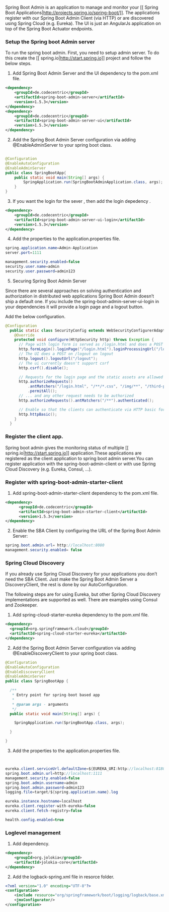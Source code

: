 Spring Boot Admin is an application to manage and monitor your [[ Spring Boot Applications|http://projects.spring.io/spring-boot/]]. The applications register with our Spring Boot Admin Client (via HTTP) or are discovered using Spring Cloud (e.g. Eureka). The UI is just an AngularJs application on top of the Spring Boot Actuator endpoints.  


 ### Setup the Spring boot Admin server
  To run the spring boot admin. First, you need to setup admin server. To do this create the [[ spring.io|http://start.spring.io]] project and follow the below steps.  

1. Add Spring Boot Admin Server and the UI dependency to the pom.xml file. 
````Xml
<dependency>
    <groupId>de.codecentric</groupId>
    <artifactId>spring-boot-admin-server</artifactId>
    <version>1.5.3</version>
</dependency>
<dependency>
    <groupId>de.codecentric</groupId>
    <artifactId>spring-boot-admin-server-ui</artifactId>
    <version>1.5.3</version>
</dependency>
````
  

2. Add the Spring Boot Admin Server configuration via adding @EnableAdminServer to your spring boot class.

````java

@Configuration
@EnableAutoConfiguration
@EnableAdminServer
public class SpringBootApp{
    public static void main(String[] args) {
        SpringApplication.run(SpringBootAdminApplication.class, args);
    }
}
```` 
3. If you want the login for the sever , then add the login depedency . 

````Xml
<dependency>
    <groupId>de.codecentric</groupId>
    <artifactId>spring-boot-admin-server-ui-login</artifactId>
    <version>1.5.3</version>
</dependency>

````

4. Add the properties to the application.properties file. 
 
````java
spring.application.name=Admin-Application
server.port=1111

management.security.enabled=false
security.user.name=admin
security.user.password=admin123
````

5. Securing Spring Boot Admin Server

Since there are several approaches on solving authentication and authorization in distributed web applications Spring Boot Admin doesn’t ship a default one. If you include the spring-boot-admin-server-ui-login in your dependencies it will provide a login page and a logout button.

Add the below configuration. 

````Java
@Configuration
  public static class SecurityConfig extends WebSecurityConfigurerAdapter {
    @Override
    protected void configure(HttpSecurity http) throws Exception {
      // Page with login form is served as /login.html and does a POST on /login
      http.formLogin().loginPage("/login.html").loginProcessingUrl("/login").permitAll();
      // The UI does a POST on /logout on logout
      http.logout().logoutUrl("/logout");
      // The ui currently doesn't support csrf
      http.csrf().disable();

      // Requests for the login page and the static assets are allowed
      http.authorizeRequests()
          .antMatchers("/login.html", "/**/*.css", "/img/**", "/third-party/**")
          .permitAll();
      // ... and any other request needs to be authorized
      http.authorizeRequests().antMatchers("/**").authenticated();

      // Enable so that the clients can authenticate via HTTP basic for registering
      http.httpBasic();
    }
  }
````

### Register the client app.

Spring boot admin gives the monitoring status of multiple [[ spring.io|http://start.spring.io]] application.These applications are registered as the client application to spring boot admin server.You can register application with the spring-boot-admin-client or with use Spring Cloud Discovery (e.g. Eureka, Consul, …​).    

### Register with spring-boot-admin-starter-client  

1. Add spring-boot-admin-starter-client dependency to the pom.xml file. 

````XML
<dependency>
      <groupId>de.codecentric</groupId>
      <artifactId>spring-boot-admin-starter-client</artifactId>
      <version>1.5.3</version>
</dependency>

````
2. Enable the SBA Client by configuring the URL of the Spring Boot Admin Server:

````java
spring.boot.admin.url= http://localhost:8080  
management.security.enabled= false 
````

### Spring Cloud Discovery

If you already use Spring Cloud Discovery for your applications you don’t need the SBA Client. Just make the Spring Boot Admin Server a DiscoveryClient, the rest is done by our AutoConfiguration.

The following steps are for using Eureka, but other Spring Cloud Discovery implementations are supported as well. There are examples using Consul and Zookeeper.

1. Add spring-cloud-starter-eureka dependency to the pom.xml file. 

````Xml
<dependency>
  <groupId>org.springframework.cloud</groupId>
  <artifactId>spring-cloud-starter-eureka</artifactId>
</dependency>
````
2. Add the Spring Boot Admin Server configuration via adding @EnableDiscoveryClient to your spring boot class.

````java
@Configuration
@EnableAutoConfiguration
@EnableDiscoveryClient
@EnableAdminServer
public class SpringBootApp {

  /**
   * Entry point for spring-boot based app
   *
   * @param args - arguments
   */
  public static void main(String[] args) {

    SpringApplication.run(SpringBootApp.class, args);

  }

}
````
3. Add the properties to the application.properties file. 

````java


eureka.client.serviceUrl.defaultZone=${EUREKA_URI:http://localhost:8180/eureka}
spring.boot.admin.url=http://localhost:1111
management.security.enabled=false
spring.boot.admin.username=admin
spring.boot.admin.password=admin123
logging.file=target/${spring.application.name}.log

eureka.instance.hostname=localhost
eureka.client.register-with-eureka=false
eureka.client.fetch-registry=false

health.config.enabled=true 
````
### Loglevel management

1. Add dependency. 

````XML
<dependency>
    <groupId>org.jolokia</groupId>
    <artifactId>jolokia-core</artifactId>
</dependency>
````
2. Add the logback-spring.xml file in resorce folder. 

````XML
<?xml version="1.0" encoding="UTF-8"?>
<configuration>
	<include resource="org/springframework/boot/logging/logback/base.xml"/>
	<jmxConfigurator/>
</configuration>
````


